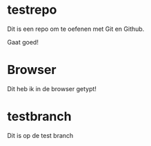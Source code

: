 # testrepo

Dit is een repo om te oefenen met Git en Github.

Gaat goed!

# Browser

Dit heb ik in de browser getypt!

# testbranch

Dit is op de test branch
